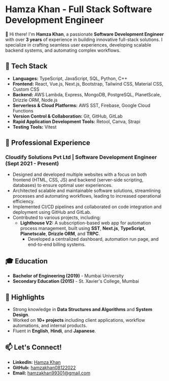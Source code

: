 # Hamza Khan - Full Stack Software Development Engineer

👋 Hi there! I'm **Hamza Khan**, a passionate **Software Development Engineer** with over **3 years** of experience in building innovative full-stack solutions. I specialize in crafting seamless user experiences, developing scalable backend systems, and automating complex workflows.

## 🚀 Tech Stack
- **Languages:** TypeScript, JavaScript, SQL, Python, C++
- **Frontend:** React, Vue.js, Next.js, Bootstrap, Tailwind CSS, Material CSS, Custom CSS
- **Backend:** AWS Lambda, Express, MongoDB, PostgreSQL, PlanetScale, Drizzle ORM, Node.js
- **Serverless & Cloud Platforms:** AWS SST, Firebase, Google Cloud Functions
- **Version Control & Collaboration:** Git, GitHub, GitLab
- **Rapid Application Development Tools:** Retool, Canva, Strapi
- **Testing Tools:** Vitest

## 💼 Professional Experience

### Cloudify Solutions Pvt Ltd | Software Development Engineer (Sept 2021 - Present)
- Designed and developed multiple websites with a focus on both frontend (HTML, CSS, JS) and backend (server-side scripting, databases) to ensure optimal user experiences.
- Architected scalable and maintainable software solutions, streamlining processes and automating workflows, leading to increased operational efficiency.
- Implemented CI/CD pipelines and collaborated on code integration and deployment using GitHub and GitLab.
- Contributed to various projects, including:
  - **Lighthouse V2:** A subscription-based web app for automation process management, built using **SST**, **Next.js**, **TypeScript**, **Planetscale**, **Drizzle ORM**, and **TRPC**.
    - Developed a centralized dashboard, automation run page, and end-to-end billing systems.

## 🎓 Education
- **Bachelor of Engineering (2019)** - Mumbai University
- **Secondary Education (2015)** - St. Xavier's College, Mumbai

## 🌟 Highlights
- Strong knowledge in **Data Structures and Algorithms** and **System Design**.
- Worked on **10+ projects** including client applications, workflow automations, and internal products.
- Fluent in **English**, **Hindi**, and **Japanese**.

## 📫 Let's Connect!
- **LinkedIn:** [Hamza Khan](https://linkedin.com/in/hamza-khan-sde)
- **GitHub:** [hamzakhan08122022](https://github.com/hamzakhan08122022)
- **Email:** [hamzakhan99301@gmail.com](mailto:hamzakhan99301@gmail.com)
